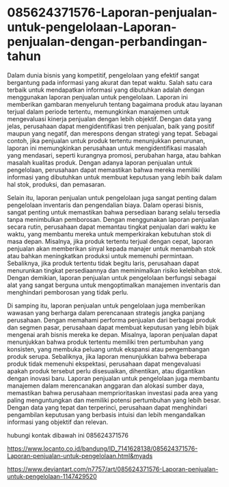 # 085624371576-Laporan-penjualan-untuk-pengelolaan-Laporan-penjualan-dengan-perbandingan-tahun

Dalam dunia bisnis yang kompetitif, pengelolaan yang efektif sangat bergantung pada informasi yang akurat dan tepat waktu. Salah satu cara terbaik untuk mendapatkan informasi yang dibutuhkan adalah dengan menggunakan laporan penjualan untuk pengelolaan. Laporan ini memberikan gambaran menyeluruh tentang bagaimana produk atau layanan terjual dalam periode tertentu, memungkinkan manajemen untuk mengevaluasi kinerja penjualan dengan lebih objektif. Dengan data yang jelas, perusahaan dapat mengidentifikasi tren penjualan, baik yang positif maupun yang negatif, dan merespons dengan strategi yang tepat. Sebagai contoh, jika penjualan untuk produk tertentu menunjukkan penurunan, laporan ini memungkinkan perusahaan untuk mengidentifikasi masalah yang mendasari, seperti kurangnya promosi, perubahan harga, atau bahkan masalah kualitas produk. Dengan adanya laporan penjualan untuk pengelolaan, perusahaan dapat memastikan bahwa mereka memiliki informasi yang dibutuhkan untuk membuat keputusan yang lebih baik dalam hal stok, produksi, dan pemasaran.

Selain itu, laporan penjualan untuk pengelolaan juga sangat penting dalam pengelolaan inventaris dan pengendalian biaya. Dalam operasi bisnis, sangat penting untuk memastikan bahwa persediaan barang selalu tersedia tanpa menimbulkan pemborosan. Dengan menggunakan laporan penjualan secara rutin, perusahaan dapat memantau tingkat penjualan dari waktu ke waktu, yang membantu mereka untuk memperkirakan kebutuhan stok di masa depan. Misalnya, jika produk tertentu terjual dengan cepat, laporan penjualan akan memberikan sinyal kepada manajer untuk menambah stok atau bahkan meningkatkan produksi untuk memenuhi permintaan. Sebaliknya, jika produk tertentu tidak begitu laris, perusahaan dapat menurunkan tingkat persediaannya dan meminimalkan risiko kelebihan stok. Dengan demikian, laporan penjualan untuk pengelolaan berfungsi sebagai alat yang sangat berguna untuk mengoptimalkan manajemen inventaris dan menghindari pemborosan yang tidak perlu.

Di samping itu, laporan penjualan untuk pengelolaan juga memberikan wawasan yang berharga dalam perencanaan strategis jangka panjang perusahaan. Dengan memahami performa penjualan dari berbagai produk dan segmen pasar, perusahaan dapat membuat keputusan yang lebih bijak mengenai arah bisnis mereka ke depan. Misalnya, laporan penjualan dapat menunjukkan bahwa produk tertentu memiliki tren pertumbuhan yang konsisten, yang membuka peluang untuk ekspansi atau pengembangan produk serupa. Sebaliknya, jika laporan menunjukkan bahwa beberapa produk tidak memenuhi ekspektasi, perusahaan dapat mengevaluasi apakah produk tersebut perlu disesuaikan, dihentikan, atau digantikan dengan inovasi baru. Laporan penjualan untuk pengelolaan juga membantu manajemen dalam merencanakan anggaran dan alokasi sumber daya, memastikan bahwa perusahaan memprioritaskan investasi pada area yang paling menguntungkan dan memiliki potensi pertumbuhan yang lebih besar. Dengan data yang tepat dan terperinci, perusahaan dapat menghindari pengambilan keputusan yang berbasis intuisi dan lebih mengandalkan informasi yang objektif dan relevan.

hubungi kontak dibawah ini
085624371576

https://www.locanto.co.id/bandung/ID_7141628138/085624371576-Laporan-penjualan-untuk-pengelolaan.html&myads

https://www.deviantart.com/n7757/art/085624371576-Laporan-penjualan-untuk-pengelolaan-1147429520
